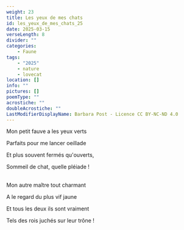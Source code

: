 ```yaml
---
weight: 23
title: Les yeux de mes chats
id: les_yeux_de_mes_chats_25
date: 2025-03-15
verseLength: 8
divider: ""
categories:
    - Faune
tags:
    - "2025"
    - nature
    - lovecat
location: []
info: ""
pictures: []
poemType: ""
acrostiche: ""
doubleAcrostiche: ""
LastModifierDisplayName: Barbara Post - Licence CC BY-NC-ND 4.0
---
```

Mon petit fauve a les yeux verts

Parfaits pour me lancer oeillade

Et plus souvent fermés qu'ouverts,

Sommeil de chat, quelle pléiade !

 \
Mon autre maître tout charmant

A le regard du plus vif jaune

Et tous les deux ils sont vraiment

Tels des rois juchés sur leur trône !
